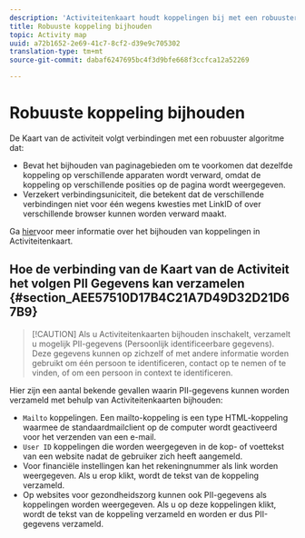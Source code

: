 ```yaml
---
description: 'Activiteitenkaart houdt koppelingen bij met een robuuster algoritme dat '
title: Robuuste koppeling bijhouden
topic: Activity map
uuid: a72b1652-2e69-41c7-8cf2-d39e9c705302
translation-type: tm+mt
source-git-commit: dabaf6247695bc4f3d9bfe668f3ccfca12a52269

---
```



# Robuuste koppeling bijhouden

De Kaart van de activiteit volgt verbindingen met een robuuster algoritme dat:

* Bevat het bijhouden van paginagebieden om te voorkomen dat dezelfde koppeling op verschillende apparaten wordt verward, omdat de koppeling op verschillende posities op de pagina wordt weergegeven.
* Verzekert verbindingsuniciteit, die betekent dat de verschillende verbindingen niet voor één wegens kwesties met LinkID of over verschillende browser kunnen worden verward maakt.

Ga [hier](/help/analyze/activity-map/activitymap-link-tracking/activitymap-link-tracking-methodology.md)voor meer informatie over het bijhouden van koppelingen in Activiteitenkaart.

## Hoe de verbinding van de Kaart van de Activiteit het volgen PII Gegevens kan verzamelen {#section_AEE57510D17B4C21A7D49D32D21D67B9}

>[!CAUTION] Als u Activiteitenkaarten bijhouden inschakelt, verzamelt u mogelijk PII-gegevens (Persoonlijk identificeerbare gegevens). Deze gegevens kunnen op zichzelf of met andere informatie worden gebruikt om één persoon te identificeren, contact op te nemen of te vinden, of om een persoon in context te identificeren.

Hier zijn een aantal bekende gevallen waarin PII-gegevens kunnen worden verzameld met behulp van Activiteitenkaarten bijhouden:

* `Mailto` koppelingen. Een mailto-koppeling is een type HTML-koppeling waarmee de standaardmailclient op de computer wordt geactiveerd voor het verzenden van een e-mail.
* `User ID` koppelingen die worden weergegeven in de kop- of voettekst van een website nadat de gebruiker zich heeft aangemeld.
* Voor financiële instellingen kan het rekeningnummer als link worden weergegeven. Als u erop klikt, wordt de tekst van de koppeling verzameld.
* Op websites voor gezondheidszorg kunnen ook PII-gegevens als koppelingen worden weergegeven. Als u op deze koppelingen klikt, wordt de tekst van de koppeling verzameld en worden er dus PII-gegevens verzameld.

